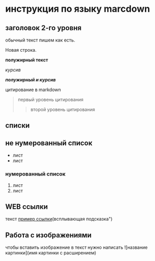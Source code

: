 # инструкция по языку marcdown

## заголовок 2-го уровня

обычный текст пишем как есть.

Новая строка.

**полужирный текст**

*курсив*

__*полужирный и курсив*__

цитирование в markdown
> первый уровень цитирования 
>>второй уровень цитирования 

## списки 
## не нумерованный список 
* лист
* лист 

### нумерованный список
1. лист
2. лист

## WEB ссылки 
текст [пример ссылки](http.example.com"dgks")(вcплывающая подсказка")


## Работа с изображениями

чтобы вставить изображение в текст нужно написать 
![название картинки](имя картинки с расширением)

